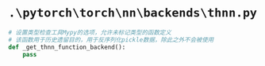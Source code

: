 # `.\pytorch\torch\nn\backends\thnn.py`

```py
# 设置类型检查工具Mypy的选项，允许未标记类型的函数定义
# 该函数用于历史遗留目的，用于反序列化pickle数据，除此之外不会被使用
def _get_thnn_function_backend():
    pass
```